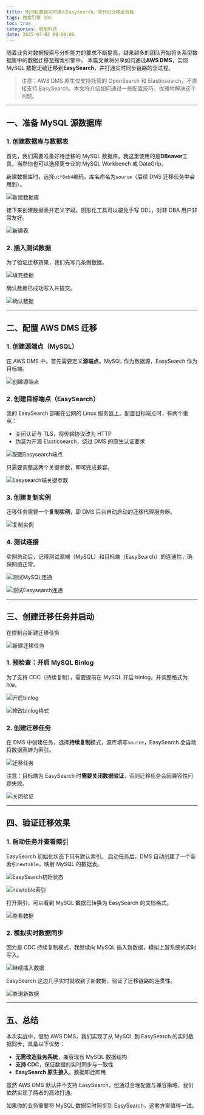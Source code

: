 ```yaml
---
title: MySQL数据实时接入Easysearch，零代码迁移全流程
tags: 搜索引擎（ES）
toc: true
categories: 极限科技
date: 2025-07-02 00:00:00
---
```


随着业务对数据搜索与分析能力的要求不断提高，越来越多的团队开始将关系型数据库中的数据迁移至搜索引擎中。
本篇文章将分享如何通过**AWS DMS**，实现 MySQL 数据无缝迁移到**EasySearch**，并打通实时同步链路的全过程。

> 注意：AWS DMS 原生仅支持托管的 OpenSearch 和 Elasticsearch，不直接支持 EasySearch。本文将介绍如何通过一些配置技巧，优雅地解决这个问题。

---

## 一、准备 MySQL 源数据库

### 1. 创建数据库与数据表

首先，我们需要准备好待迁移的 MySQL 数据库。我这里使用的是**DBeaver**工具，当然你也可以选择更专业的 MySQL Workbench 或 DataGrip。

新建数据库时，选择`utf8mb4`编码，库名命名为`source`（后续 DMS 迁移任务中会用到）。

![新建数据库](https://i-blog.csdnimg.cn/img_convert/651324794a377a2f3dc9b0a6f95cb852.png)

接下来创建数据表并定义字段。图形化工具可以避免手写 DDL，对非 DBA 用户非常友好。

<!-- more -->

![新建表](https://i-blog.csdnimg.cn/img_convert/bbd6173a5e00063914aa7603f5b6bce2.png)

### 2. 插入测试数据

为了验证迁移效果，我们先写几条假数据。

![填充数据](https://i-blog.csdnimg.cn/img_convert/811cb54cdfa7cbae3995aaa5915e6ccf.png)

确认数据已成功写入并提交。

![确认数据](https://i-blog.csdnimg.cn/img_convert/230505f6100f91989676fc771ae57e76.png)

---

## 二、配置 AWS DMS 迁移

### 1. 创建源端点（MySQL）

在 AWS DMS 中，首先需要定义**源端点**。MySQL 作为数据源，EasySearch 作为目标端。

![创建源端点](https://i-blog.csdnimg.cn/img_convert/39995ab5314ef9a720f5d6bee7129c1c.png)

### 2. 创建目标端点（EasySearch）

我的 EasySearch 部署在公网的 Linux 服务器上。配置目标端点时，有两个重点：

- 关闭认证与 TLS，将传输协议改为 HTTP
- 伪装为开源 Elasticsearch，绕过 DMS 的原生认证要求

![配置Easysearch端点](https://i-blog.csdnimg.cn/img_convert/c09a6ac0e944c01f6bbfe33f167a67ed.png)

只需要调整这两个关键参数，即可完成兼容。

![Easysearch端关键参数](https://i-blog.csdnimg.cn/img_convert/41848a18b4341576d8277f2da8153847.png)

### 3. 创建复制实例

迁移任务需要一个**复制实例**，即 DMS 后台自动启动的迁移代理服务器。

![复制实例](https://i-blog.csdnimg.cn/img_convert/492766cd92cbe05a54c06c79a30d59c7.png)

### 4. 测试连接

实例启动后，记得测试源端（MySQL）和目标端（EasySearch）的连通性，确保网络正常。

![测试MySQL连通](https://i-blog.csdnimg.cn/img_convert/c46fff38da46b609f827d294c7c8c6c1.png)

![测试Easysearch连通](https://i-blog.csdnimg.cn/img_convert/df9bfa3e151db2d868f1fdc519a7bc30.png)

---

## 三、创建迁移任务并启动

在控制台新建迁移任务

![新建迁移任务](https://i-blog.csdnimg.cn/img_convert/c6fa271d4b36963241bce7cb857989b4.png)

### 1. 预检查：开启 MySQL Binlog

为了支持 CDC（持续复制），需要提前在 MySQL 开启 binlog，并调整格式为`ROW`。

![开启binlog](https://i-blog.csdnimg.cn/img_convert/e59c53931b83c24efc3a26db4b9acc6e.png)

![修改binlog格式](https://i-blog.csdnimg.cn/img_convert/9b00b6ad96fa1d28f9cae3fdec14ec78.png)

### 2. 创建迁移任务

在 DMS 中创建任务，选择**持续复制**模式，源库填写`source`，EasySearch 会自动将数据表转为索引。

![迁移任务](https://i-blog.csdnimg.cn/img_convert/dfaff18db6f54b65609bb1f5b1f2e65c.png)

注意：目标端为 EasySearch 时**需要关闭数据验证**，否则迁移任务会因兼容性问题失败。

![关闭验证](https://i-blog.csdnimg.cn/img_convert/f4dd30236ac44b6a34af28c29f4cfb87.png)

---

## 四、验证迁移效果

### 1. 启动任务并查看索引

EasySearch 初始化状态下只有默认索引。
启动任务后，DMS 自动创建了一个新索引`newtable`，映射 MySQL 的数据表。

![EasySearch初始状态](https://i-blog.csdnimg.cn/img_convert/f147c6e4ba1706f869a162ff9498de3a.png)

![newtable索引](https://i-blog.csdnimg.cn/img_convert/b513d1400c4b61228bb8ab44c87df907.png)

打开索引，可以看到 MySQL 数据已转换为 EasySearch 的文档格式。

![查看数据](https://i-blog.csdnimg.cn/img_convert/ba0f7e1720399a10e02c7c5c07517ce5.png)

### 2. 模拟实时数据同步

因为是 CDC 持续复制模式，我继续向 MySQL 插入新数据，模拟上游系统的实时写入。

![继续插入数据](https://i-blog.csdnimg.cn/img_convert/fc30add0cde7c55687b64dcbdb3ad70e.png)

EasySearch 这边几乎实时就收到了新数据，验证了迁移链路的连贯性。

![查询新数据](https://i-blog.csdnimg.cn/img_convert/734cf8c389d53dd5aae0792d3995ee45.png)

---

## 五、总结

本次实战中，借助 AWS DMS，我们实现了从 MySQL 到 EasySearch 的实时数据同步，具备以下优势：

- **无需改造业务系统**，兼容现有 MySQL 数据结构
- **支持 CDC**，保证数据的实时同步与一致性
- **EasySearch 原生接入**，数据即迁即用

虽然 AWS DMS 默认并不支持 EasySearch，但通过合理配置与兼容策略，我们依然实现了两者的高效打通。

如果你的业务需要将 MySQL 数据实时同步到 EasySearch，这套方案值得一试。
